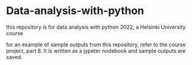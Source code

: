 # Data-analysis-with-python
this repository is for data analysis with python 2022, a Helsinki University course 

for an example of sample outputs from this repository, refer to the course project, part 8. 
It is written as a jypeter nodebook and sample outputs are saved.
